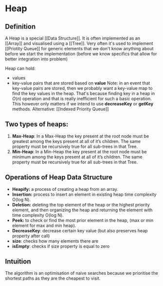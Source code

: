 # Heap
## Definition
A Heap is a special [[Data Structure]]. It is often implemented as an [[Array]] and visualised using a [[Tree]].
Very often it's used to implement [[Priotity Queue]] for generic elements that we don't know anything about before we start the implementation (before we know specifics that allow for better integration into problem)

Heap can hold:
- values
- key-value pairs that are stored based on **value**
Note: in an event that key-value pairs are stored, then we probably want a key-value map to find the key values in the heap. That's because finding key in a heap in $O(n)$ operation and that is really inefficient for such a basic operation. This however only matters if we intend to use **decreaseKey** or **getKey** methods. Alternative: [[Indexed Priority Queue]]

## Two types of heaps:
1.  **Max-Heap**: In a Max-Heap the key present at the root node must be greatest among the keys present at all of it’s children. The same property must be recursively true for all sub-trees in that Tree.
2.  **Min-Heap**: In a Min-Heap the key present at the root node must be minimum among the keys present at all of it’s children. The same property must be recursively true for all sub-trees in that Tree.

## Operations of Heap Data Structure
- **Heapify:** a process of creating a heap from an array.
- **Insertion:** process to insert an element in existing heap time complexity O(log N).
- **Deletion:** deleting the top element of the heap or the highest priority element, and then organizing the heap and returning the element with time complexity O(log N).
- **Peek:** to check or find the most prior element in the heap, (max or min element for max and min heap).
- **DecreaseKey**: decrease certain key value (but also preserves heap property after call)
- **size**: checks how many elements there are 
- **isEmpty**: checks if size property is equal to zero

## Intuition
The algorithm is an optimisation of naive searches because we prioritise the shortest paths as they are the cheapest to visit.
